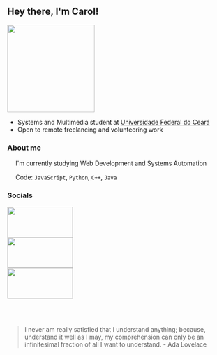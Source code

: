 ## Hey there, I'm Carol!

<img src="https://github.com/carolrolis/carolrolis/assets/126017853/0957bfc7-196b-4bc4-8978-42318c2f7aad" width="200">

* Systems and Multimedia student at [Universidade Federal do Ceará](https://ufc.br)
* Open to remote freelancing and volunteering work

### About me
<img src="https://github.com/carolrolis/carolrolis/assets/126017853/26a6faed-db1f-42d5-b43d-2a7ee1b2e219" width="15"> I'm currently studying Web Development and Systems Automation
<img src="https://github.com/carolrolis/carolrolis/assets/126017853/26a6faed-db1f-42d5-b43d-2a7ee1b2e219" width="15">

<img src="https://github.com/carolrolis/carolrolis/assets/126017853/26a6faed-db1f-42d5-b43d-2a7ee1b2e219" width="15"> Code: `JavaScript`, `Python`, `C++`, `Java`
<img src="https://github.com/carolrolis/carolrolis/assets/126017853/26a6faed-db1f-42d5-b43d-2a7ee1b2e219" width="15">

### Socials

<a href="https://www.linkedin.com/in/ana-carolina-de-sousa-furtado/">
  <img src="https://github.com/carolrolis/carolrolis/assets/126017853/2ca7ea94-b20e-42d4-855b-b699e7fdaaae" width="150" height="70">
</a>
<br>
<img src="https://github.com/carolrolis/carolrolis/assets/126017853/3098753e-fe91-4d93-85b9-b7d7fda705e3" width="150" height="70">
<br>
<img src="https://github.com/carolrolis/carolrolis/assets/126017853/00486baf-bddc-4b0d-950d-83dd3f493274" width="150" height="70">

<br><br>

> I never am really satisfied that I understand anything; because, understand it well as I may, my comprehension can only be an infinitesimal fraction of all I want to understand. - Ada Lovelace
